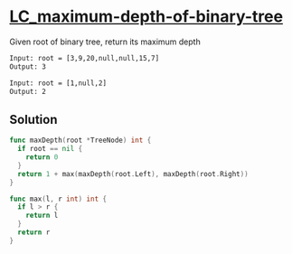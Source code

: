 # [LC_maximum-depth-of-binary-tree](https://leetcode.com/problems/maximum-depth-of-binary-tree)

Given root of binary tree, return its maximum depth

```txt
Input: root = [3,9,20,null,null,15,7]
Output: 3

Input: root = [1,null,2]
Output: 2
```

## Solution

```go
func maxDepth(root *TreeNode) int {
  if root == nil {
    return 0
  }
  return 1 + max(maxDepth(root.Left), maxDepth(root.Right))
}

func max(l, r int) int {
  if l > r {
    return l
  }
  return r
}
```
